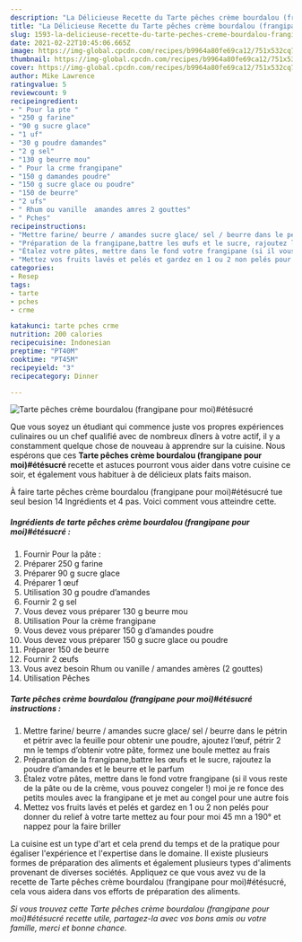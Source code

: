 ```yaml
---
description: "La Délicieuse Recette du Tarte pêches crème bourdalou (frangipane pour moi)#étésucré"
title: "La Délicieuse Recette du Tarte pêches crème bourdalou (frangipane pour moi)#étésucré"
slug: 1593-la-delicieuse-recette-du-tarte-peches-creme-bourdalou-frangipane-pour-moietesucre
date: 2021-02-22T10:45:06.665Z
image: https://img-global.cpcdn.com/recipes/b9964a80fe69ca12/751x532cq70/tarte-peches-creme-bourdalou-frangipane-pour-moietesucre-photo-principale-de-la-recette.jpg
thumbnail: https://img-global.cpcdn.com/recipes/b9964a80fe69ca12/751x532cq70/tarte-peches-creme-bourdalou-frangipane-pour-moietesucre-photo-principale-de-la-recette.jpg
cover: https://img-global.cpcdn.com/recipes/b9964a80fe69ca12/751x532cq70/tarte-peches-creme-bourdalou-frangipane-pour-moietesucre-photo-principale-de-la-recette.jpg
author: Mike Lawrence
ratingvalue: 5
reviewcount: 9
recipeingredient:
- " Pour la pte "
- "250 g farine"
- "90 g sucre glace"
- "1 uf"
- "30 g poudre damandes"
- "2 g sel"
- "130 g beurre mou"
- " Pour la crme frangipane"
- "150 g damandes poudre"
- "150 g sucre glace ou poudre"
- "150 de beurre"
- "2 ufs"
- " Rhum ou vanille  amandes amres 2 gouttes"
- " Pches"
recipeinstructions:
- "Mettre farine/ beurre / amandes sucre glace/ sel / beurre dans le pétrin et pétrir avec la feuille pour obtenir une poudre, ajoutez l’œuf, pétrir 2 mn le temps d’obtenir votre pâte, formez une boule mettez au frais"
- "Préparation de la frangipane,battre les œufs et le sucre, rajoutez la poudre d’amandes et le beurre et le parfum"
- "Étalez votre pâtes, mettre dans le fond votre frangipane (si il vous reste de la pâte ou de la crème, vous pouvez congeler !) moi je re fonce des petits moules avec la frangipane et je met au congel pour une autre fois"
- "Mettez vos fruits lavés et pelés et gardez en 1 ou 2 non pelés pour donner du relief à votre tarte mettez au four pour moi 45 mn a 190° et nappez pour la faire briller"
categories:
- Resep
tags:
- tarte
- pches
- crme

katakunci: tarte pches crme 
nutrition: 200 calories
recipecuisine: Indonesian
preptime: "PT40M"
cooktime: "PT45M"
recipeyield: "3"
recipecategory: Dinner

---
```



![Tarte pêches crème bourdalou (frangipane pour moi)#étésucré](https://img-global.cpcdn.com/recipes/b9964a80fe69ca12/751x532cq70/tarte-peches-creme-bourdalou-frangipane-pour-moietesucre-photo-principale-de-la-recette.jpg)

Que vous soyez un étudiant qui commence juste vos propres expériences culinaires ou un chef qualifié avec de nombreux dîners à votre actif, il y a constamment quelque chose de nouveau à apprendre sur la cuisine. Nous espérons que ces <strong> Tarte pêches crème bourdalou (frangipane pour moi)#étésucré </strong> recette et astuces pourront vous aider dans votre cuisine ce soir, et également vous habituer à de délicieux plats faits maison.

<!--inarticleads1-->

À faire tarte pêches crème bourdalou (frangipane pour moi)#étésucré tue seul besion 14 Ingrédients et 4 pas. Voici comment vous atteindre cette.

##### Ingrédients de tarte pêches crème bourdalou (frangipane pour moi)#étésucré :

1. Fournir  Pour la pâte :
1. Préparer 250 g farine
1. Préparer 90 g sucre glace
1. Préparer 1 œuf
1. Utilisation 30 g poudre d’amandes
1. Fournir 2 g sel
1. Vous devez vous préparer 130 g beurre mou
1. Utilisation  Pour la crème frangipane
1. Vous devez vous préparer 150 g d’amandes poudre
1. Vous devez vous préparer 150 g sucre glace ou poudre
1. Préparer 150 de beurre
1. Fournir 2 œufs
1. Vous avez besoin  Rhum ou vanille / amandes amères (2 gouttes)
1. Utilisation  Pêches




<!--inarticleads2-->

##### Tarte pêches crème bourdalou (frangipane pour moi)#étésucré instructions :

1. Mettre farine/ beurre / amandes sucre glace/ sel / beurre dans le pétrin et pétrir avec la feuille pour obtenir une poudre, ajoutez l’œuf, pétrir 2 mn le temps d’obtenir votre pâte, formez une boule mettez au frais
1. Préparation de la frangipane,battre les œufs et le sucre, rajoutez la poudre d’amandes et le beurre et le parfum
1. Étalez votre pâtes, mettre dans le fond votre frangipane (si il vous reste de la pâte ou de la crème, vous pouvez congeler !) moi je re fonce des petits moules avec la frangipane et je met au congel pour une autre fois
1. Mettez vos fruits lavés et pelés et gardez en 1 ou 2 non pelés pour donner du relief à votre tarte mettez au four pour moi 45 mn a 190° et nappez pour la faire briller




<!--inarticleads1-->

<p>
La cuisine est un type d'art et cela prend du temps et de la pratique pour égaliser l'expérience et l'expertise dans le domaine. Il existe plusieurs formes de préparation des aliments et également plusieurs types d'aliments provenant de diverses sociétés. Appliquez ce que vous avez vu de la recette de Tarte pêches crème bourdalou (frangipane pour moi)#étésucré, cela vous aidera dans vos efforts de préparation des aliments.
</p>

<p>
<i>Si vous trouvez cette Tarte pêches crème bourdalou (frangipane pour moi)#étésucré recette utile, partagez-la avec vos bons amis ou votre famille, merci et bonne chance.</i>
</p>
